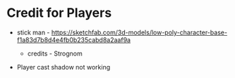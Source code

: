 # Credit for Players

* stick man - https://sketchfab.com/3d-models/low-poly-character-base-f1a83d7b8d4e4fb0b235cabd8a2aaf9a
    * credits - Strognom
    


* Player cast shadow not working
